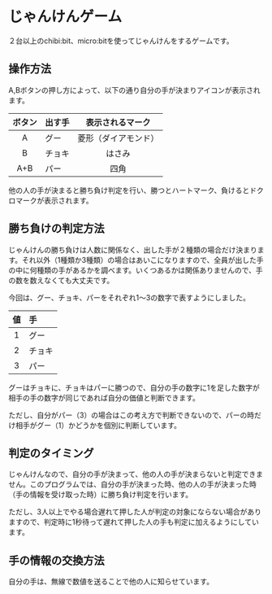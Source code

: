 # じゃんけんゲーム
２台以上のchibi:bit、micro:bitを使ってじゃんけんをするゲームです。

## 操作方法
A,Bボタンの押し方によって、以下の通り自分の手が決まりアイコンが表示されます。

|ボタン|出す手|表示されるマーク|
|:--:|:--|:--:|
|A|グー|菱形（ダイアモンド）|
|B|チョキ|はさみ|
|A+B|パー|四角|

他の人の手が決まると勝ち負け判定を行い、勝つとハートマーク、負けるとドクロマークが表示されます。

## 勝ち負けの判定方法
じゃんけんの勝ち負けは人数に関係なく、出した手が２種類の場合だけ決まります。それ以外（1種類か3種類）の場合はあいこになりますので、全員が出した手の中に何種類の手があるかを調べます。いくつあるかは関係ありませんので、手の数を数えなくても大丈夫です。

今回は、グー、チョキ、パーをそれぞれ1〜3の数字で表すようにしました。

|値|手|
|:--:|:--|
|1|グー|
|2|チョキ|
|3|パー|

グーはチョキに、チョキはパーに勝つので、自分の手の数字に1を足した数字が相手の手の数字が同じであれば自分の価値と判断できます。

ただし、自分がパー（3）の場合はこの考え方で判断できないので、パーの時だけ相手がグー（1）かどうかを個別に判断しています。

## 判定のタイミング
じゃんけんなので、自分の手が決まって、他の人の手が決まらないと判定できません。このプログラムでは、自分の手が決まった時、他の人の手が決まった時（手の情報を受け取った時）に勝ち負け判定を行います。

ただし、3人以上でやる場合遅れて押した人が判定の対象にならない場合がありますので、判定時に1秒待って遅れて押した人の手も判定に加えるようにしています。

## 手の情報の交換方法
自分の手は、無線で数値を送ることで他の人に知らせています。